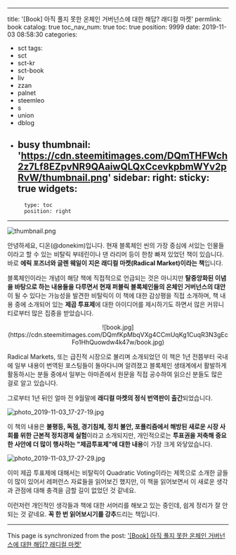 
---
title: '[Book] 아직 풀지 못한 온체인 거버넌스에 대한 해답? 래디컬 마켓'
permlink: book
catalog: true
toc_nav_num: true
toc: true
position: 9999
date: 2019-11-03 08:58:30
categories:
- sct
tags:
- sct
- sct-kr
- sct-book
- liv
- zzan
- palnet
- steemleo
- s
- union
- dblog
- busy
thumbnail: 'https://cdn.steemitimages.com/DQmTHFWch2z7Lf8EZpvNR9QAaiwQLQxCcevkpbmWYv2pRvW/thumbnail.png'
sidebar:
    right:
        sticky: true
widgets:
    -
        type: toc
        position: right
---


![thumbnail.png](https://cdn.steemitimages.com/DQmTHFWch2z7Lf8EZpvNR9QAaiwQLQxCcevkpbmWYv2pRvW/thumbnail.png)

안녕하세요, 디온(@donekim)입니다. 현재 블록체인 씬의 가장 중심에 서있는 인물들이라고 할 수 있는 비탈릭 부테린이나 댄 라리머 등이 한창 빠져 있었던 책이 있습니다. 바로 **에릭 포즈너와 글렌 웨일이 지은 래디컬 마켓(Radical Market)이라는 책**입니다. 

블록체인이라는 개념이 해당 책에 직접적으로 언급되는 것은 아니지만 **탈중앙화된 이념을 바탕으로 하는 내용들을 다루면서 현재 퍼블릭 블록체인들의 온체인 거버넌스의 대안**이 될 수 있다는 가능성을 발견한 비탈릭이 이 책에 대한 감상평을 직접 소개하며, 책 내용 중에 소개되어 있는 **제곱 투표제**에 대한 아이디어를 제시하기도 하면서 많은 커뮤니티로부터 많은 집중을 받았습니다.

<center>![book.jpg](https://cdn.steemitimages.com/DQmfKpMbqVXg4CCmUqKg1CuqR3N3gEcFo1HhQuowdw4k47w/book.jpg)</center>

Radical Markets, 또는 급진적 시장으로 불리며 소개되었던 이 책은 1년 전쯤부터 국내에 일부 내용이 번역된 포스팅들이 돌아다니며 알려졌고 블록체인 생태계에서 활발하게 활동하시는 분들 중에서 일부는 아마존에서 원문을 직접 공수하여 읽으신 분들도 많은 걸로 알고 있습니다.


그로부터 1년 뒤인 얼마 전 9월말에 **래디컬 마켓의 정식 번역판이 출간**되었습니다.


![photo_2019-11-03_17-27-19.jpg](https://cdn.steemitimages.com/DQmWbADjacyc92WL7zSgEQTE2yEkoMk5ro3HTFKcL2q9qnc/photo_2019-11-03_17-27-19.jpg)

이 책의 내용은 **불평등, 독점, 경기침체, 정치 불안, 포퓰리즘에서 해방된 새로운 시장 사회를 위한 근본적 정치경제 실험**이라고 소개되지만, 개인적으로는 **투표권을 저축해 중요한 사안에 더 많이 행사하는 "제곱투표제"에 대한 내용**이 가장 크게 와닿았습니다.

![photo_2019-11-03_17-27-29.jpg](https://cdn.steemitimages.com/DQmdprgTKMvpJC5hpuHh6x7nMcDFGmZ9L1VwDyMc7bQoCeS/photo_2019-11-03_17-27-29.jpg)

이미 제곱  투표제에 대해서는 비탈릭이 Quadratic Voting이라는 제목으로 소개한 글들이 많이 있어서 레퍼런스 자료들을 읽어보긴 했지만, 이 책을 읽어보면서 이 새로운 생각과 관점에 대해 충격을 금할 길이 없었던 것 같네요.

이런저런 개인적인 생각들과 책에 대한 서머리를 해보고 있는 중인데, 쉽게 정리가 잘 안되는 것 같네요. **꼭 한 번 읽어보시기를 강추**드리는 책입니다.

- - -

This page is synchronized from the post: ['[Book] 아직 풀지 못한 온체인 거버넌스에 대한 해답? 래디컬 마켓'](https://steemit.com/@donekim/book)
